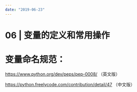 ```yaml
---
date: "2019-06-23"
---  
```

      
# 06 | 变量的定义和常用操作
# 变量命名规范：

<https://www.python.org/dev/peps/pep-0008/> （英文版）

<https://python.freelycode.com/contribution/detail/47> （中文版）

<!-- [[[read_end]]] -->
